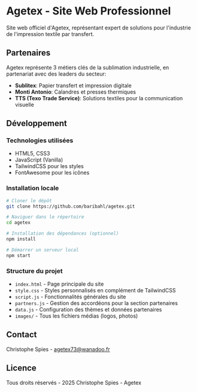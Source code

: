 ﻿# Agetex - Site Web Professionnel

Site web officiel d'Agetex, représentant expert de solutions pour l'industrie de l'impression textile par transfert.

## Partenaires

Agetex représente 3 métiers clés de la sublimation industrielle, en partenariat avec des leaders du secteur:

- **Sublitex**: Papier transfert et impression digitale
- **Monti Antonio**: Calandres et presses thermiques
- **TTS (Texo Trade Service)**: Solutions textiles pour la communication visuelle

## Développement

### Technologies utilisées

- HTML5, CSS3
- JavaScript (Vanilla)
- TailwindCSS pour les styles
- FontAwesome pour les icônes

### Installation locale

```bash
# Cloner le dépôt
git clone https://github.com/baribahl/agetex.git

# Naviguer dans le répertoire
cd agetex

# Installation des dépendances (optionnel)
npm install

# Démarrer un serveur local
npm start
```

### Structure du projet

- `index.html` - Page principale du site
- `style.css` - Styles personnalisés en complément de TailwindCSS
- `script.js` - Fonctionnalités générales du site
- `partners.js` - Gestion des accordéons pour la section partenaires
- `data.js` - Configuration des thèmes et données partenaires
- `images/` - Tous les fichiers médias (logos, photos)

## Contact

Christophe Spies - [agetex73@wanadoo.fr](mailto:agetex73@wanadoo.fr)

## Licence

Tous droits réservés -  2025 Christophe Spies - Agetex
